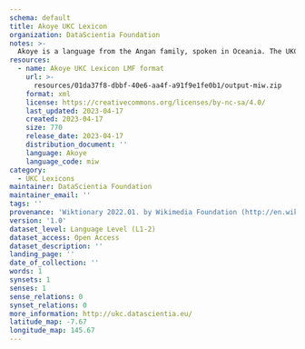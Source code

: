 ```yaml
---
schema: default
title: Akoye UKC Lexicon
organization: DataScientia Foundation
notes: >-
  Akoye is a language from the Angan family, spoken in Oceania. The UKC Lexicon of Akoye is represented as a lexico-semantic network. It consists of words, word senses, synsets, as well as sense-level and synset-level relationships.
resources:
  - name: Akoye UKC Lexicon LMF format
    url: >-
      resources/01da37f8-dbbf-40e6-aa4f-a91f9e1fe0b1/output-miw.zip
    format: xml
    license: https://creativecommons.org/licenses/by-nc-sa/4.0/
    last_updated: 2023-04-17
    created: 2023-04-17
    size: 770
    release_date: 2023-04-17
    distribution_document: ''
    language: Akoye
    language_code: miw
category:
  - UKC Lexicons
maintainer: DataScientia Foundation
maintainer_email: ''
tags: ''
provenance: 'Wiktionary 2022.01. by Wikimedia Foundation (http://en.wiktionary.org); Princeton WordNet 2.1 by Princeton University (https://wordnet.princeton.edu)'
version: '1.0'
dataset_level: Language Level (L1-2)
dataset_access: Open Access
dataset_description: ''
landing_page: ''
date_of_collection: ''
words: 1
synsets: 1
senses: 1
sense_relations: 0
synset_relations: 0
more_information: http://ukc.datascientia.eu/
latitude_map: -7.67
longitude_map: 145.67
---
```

